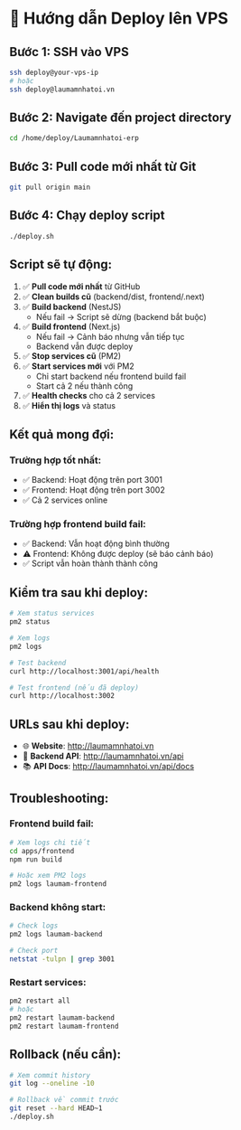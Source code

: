 # 🚀 Hướng dẫn Deploy lên VPS

## Bước 1: SSH vào VPS

```bash
ssh deploy@your-vps-ip
# hoặc
ssh deploy@laumamnhatoi.vn
```

## Bước 2: Navigate đến project directory

```bash
cd /home/deploy/Laumamnhatoi-erp
```

## Bước 3: Pull code mới nhất từ Git

```bash
git pull origin main
```

## Bước 4: Chạy deploy script

```bash
./deploy.sh
```

## Script sẽ tự động:

1. ✅ **Pull code mới nhất** từ GitHub
2. ✅ **Clean builds cũ** (backend/dist, frontend/.next)
3. ✅ **Build backend** (NestJS)
   - Nếu fail → Script sẽ dừng (backend bắt buộc)
4. ✅ **Build frontend** (Next.js)
   - Nếu fail → Cảnh báo nhưng vẫn tiếp tục
   - Backend vẫn được deploy
5. ✅ **Stop services cũ** (PM2)
6. ✅ **Start services mới** với PM2
   - Chỉ start backend nếu frontend build fail
   - Start cả 2 nếu thành công
7. ✅ **Health checks** cho cả 2 services
8. ✅ **Hiển thị logs** và status

## Kết quả mong đợi:

### Trường hợp tốt nhất:
- ✅ Backend: Hoạt động trên port 3001
- ✅ Frontend: Hoạt động trên port 3002
- ✅ Cả 2 services online

### Trường hợp frontend build fail:
- ✅ Backend: Vẫn hoạt động bình thường
- ⚠️ Frontend: Không được deploy (sẽ báo cảnh báo)
- ✅ Script vẫn hoàn thành thành công

## Kiểm tra sau khi deploy:

```bash
# Xem status services
pm2 status

# Xem logs
pm2 logs

# Test backend
curl http://localhost:3001/api/health

# Test frontend (nếu đã deploy)
curl http://localhost:3002
```

## URLs sau khi deploy:

- 🌐 **Website**: http://laumamnhatoi.vn
- 🔧 **Backend API**: http://laumamnhatoi.vn/api
- 📚 **API Docs**: http://laumamnhatoi.vn/api/docs

## Troubleshooting:

### Frontend build fail:
```bash
# Xem logs chi tiết
cd apps/frontend
npm run build

# Hoặc xem PM2 logs
pm2 logs laumam-frontend
```

### Backend không start:
```bash
# Check logs
pm2 logs laumam-backend

# Check port
netstat -tulpn | grep 3001
```

### Restart services:
```bash
pm2 restart all
# hoặc
pm2 restart laumam-backend
pm2 restart laumam-frontend
```

## Rollback (nếu cần):

```bash
# Xem commit history
git log --oneline -10

# Rollback về commit trước
git reset --hard HEAD~1
./deploy.sh
```

